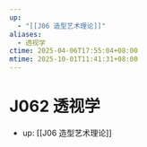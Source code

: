 ```yaml
---
up:
  - "[[J06 造型艺术理论]]"
aliases:
  - 透视学
ctime: 2025-04-06T17:55:04+08:00
mtime: 2025-10-01T11:41:31+08:00
---
```


# J062 透视学

- up: [[J06 造型艺术理论]]
